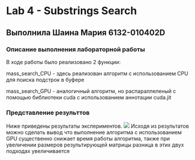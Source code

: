 # Lab 4 -  Substrings Search
## Выполнила Шаина Мария 6132-010402D 

### Описание выполнения лабораторной работы 
В ходе работы было реализовано 2 функции:

mass_search_CPU - здесь реализован алгоритм с использованием CPU для поиска подстрок в буфере

mass_search_GPU - аналогичный алгоритм, но распараллеленый с помощью библиотеки cuda с использованием аннотации cuda.jit

### Представление результтов
Ниже приведены результаты экспериментов.
![](https://github.com/MariaShaiina/hpc-2022/blob/main/Lab4_Substrings%20Search/Substrings%20Search.png)
Исходя из результатов можно сделать вывод что выполнение алгоритма с использованием GPU существенно снижает время работы алгоритма, также при увеличении размеров результирующей матрицы разница в этих двух подходах увеличивается
